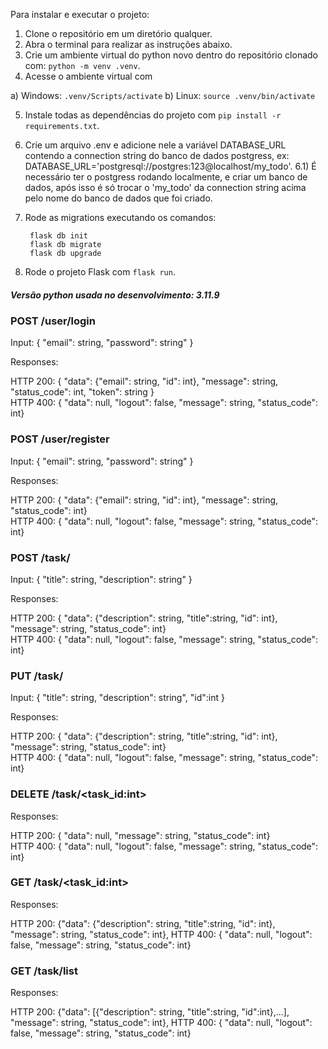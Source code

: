 Para instalar e executar o projeto:
1) Clone o repositório em um diretório qualquer.
2) Abra o terminal para realizar as instruções abaixo.
3) Crie um ambiente virtual do python novo dentro do repositório clonado com: `python -m venv .venv`.
4) Acesse o ambiente virtual com

  a) Windows: `.venv/Scripts/activate`
  b) Linux: `source .venv/bin/activate`

5) Instale todas as dependências do projeto com `pip install -r requirements.txt`.
6) Crie um arquivo .env e adicione nele a variável DATABASE_URL contendo a connection string do banco de dados postgress, ex: DATABASE_URL='postgresql://postgres:123@localhost/my_todo'.
   6.1) É necessário ter o postgress rodando localmente, e criar um banco de dados, após isso é só trocar o 'my_todo' da connection string acima pelo nome do banco de dados que foi criado.
8) Rode as migrations executando os comandos:
   ```
    flask db init
    flask db migrate
    flask db upgrade
   ```
    
10) Rode o projeto Flask com `flask run`.

##### Versão python usada no desenvolvimento: 3.11.9

### POST /user/login

Input: {  "email": string, "password": string" }

Responses:

HTTP 200: { "data": {"email": string, "id": int}, "message": string, "status_code": int, "token": string }  
HTTP 400: { "data": null, "logout": false, "message": string, "status_code": int}
      	
### POST /user/register

Input: {  "email": string, "password": string" }

Responses:

HTTP 200: { "data": {"email": string, "id": int}, "message": string, "status_code": int}  
HTTP 400: { "data": null, "logout": false, "message": string, "status_code": int}

### POST /task/

Input: {  "title": string, "description": string" }

Responses:

HTTP 200: { "data": {"description": string, "title":string, "id": int}, "message": string, "status_code": int}  
HTTP 400: { "data": null, "logout": false, "message": string, "status_code": int}

### PUT /task/

Input: {  "title": string, "description": string", "id":int }

Responses:

HTTP 200: { "data": {"description": string, "title":string, "id": int}, "message": string, "status_code": int}  
HTTP 400: { "data": null, "logout": false, "message": string, "status_code": int}

### DELETE /task/<task_id:int>
Responses:

HTTP 200: { "data": null, "message": string, "status_code": int}  
HTTP 400: { "data": null, "logout": false, "message": string, "status_code": int}

### GET /task/<task_id:int>
Responses:

HTTP 200: {"data": {"description": string, "title":string, "id": int}, "message": string, "status_code": int}, 
HTTP 400: { "data": null, "logout": false, "message": string, "status_code": int}

### GET /task/list
Responses:

HTTP 200: {"data": [{"description": string, "title":string, "id":int},...], "message": string, "status_code": int}, 
HTTP 400: { "data": null, "logout": false, "message": string, "status_code": int}

